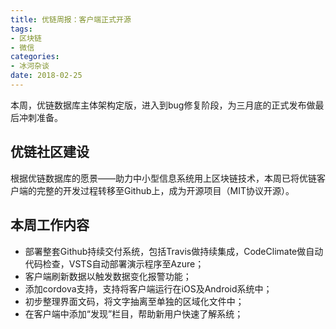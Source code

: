 ```yaml
---
title: 优链周报：客户端正式开源
tags:
- 区块链
- 微信
categories:
- 冰河杂谈
date: 2018-02-25
---
```


本周，优链数据库主体架构定版，进入到bug修复阶段，为三月底的正式发布做最后冲刺准备。
 
## 优链社区建设
 
根据优链数据库的愿景——助力中小型信息系统用上区块链技术，本周已将优链客户端的完整的开发过程转移至Github上，成为开源项目（MIT协议开源）。
 
## 本周工作内容
 
* 部署整套Github持续交付系统，包括Travis做持续集成，CodeClimate做自动代码检查，VSTS自动部署演示程序至Azure；
* 客户端刷新数据以触发数据变化报警功能；
* 添加cordova支持，支持将客户端运行在iOS及Android系统中；
* 初步整理界面文码，将文字抽离至单独的区域化文件中；
* 在客户端中添加“发现”栏目，帮助新用户快速了解系统；

